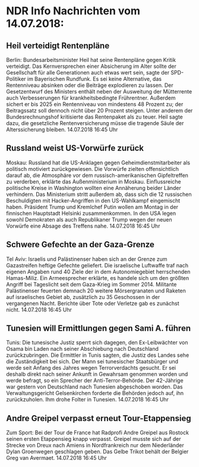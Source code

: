 # NDR Info Nachrichten vom 14.07.2018:


## Heil verteidigt Rentenpläne
Berlin: Bundesarbeitsminister Heil hat seine Rentenpläne gegen Kritik verteidigt. Das Kernversprechen einer Absicherung im Alter sollte der Gesellschaft für alle Generationen auch etwas wert sein, sagte der SPD-Politiker im Bayerischen Rundfunk. Es sei keine Alternative, das Rentenniveau absinken oder die Beiträge explodieren zu lassen. Der Gesetzentwurf des Ministers enthält neben der Ausweitung der Mütterrente auch Verbesserungen für krankheitsbedingte Frührentner. Außerdem sichert er bis 2025 ein Rentenniveau von mindestens 48 Prozent zu; der Beitragssatz soll dennoch nicht über 20 Prozent steigen. Unter anderem der Bundesrechnungshof kritisierte das Rentenpaket als zu teuer. Heil sagte dazu, die gesetzliche Rentenversicherung müsse die tragende Säule der Alterssicherung bleiben. 14.07.2018 16:45 Uhr 

## Russland weist US-Vorwürfe zurück
Moskau: Russland hat die US-Anklagen gegen Geheimdienstmitarbeiter als politisch motiviert zurückgewiesen. Die Vorwürfe zielten offensichtlich darauf ab, die Atmosphäre vor dem russisch-amerikanischen Gipfeltreffen zu verderben, erklärte das Außenministerium in Moskau. Einflussreiche politische Kreise in Washington wollten eine Annäherung beider Länder verhindern. Das Ministerium stritt außerdem ab, dass sich die 12 russischen Beschuldigten mit Hacker-Angriffen in den US-Wahlkampf eingemischt haben. Präsident Trump und Kremlchef Putin wollen am Montag in der finnischen Hauptstadt Helsinki zusammenkommen. In den USA legen sowohl Demokraten als auch Republikaner Trump wegen der neuen Vorwürfe eine Absage des Treffens nahe. 14.07.2018 16:45 Uhr 

## Schwere Gefechte an der Gaza-Grenze
Tel Aviv:	Israelis und Palästinenser haben sich an der Grenze zum Gazastreifen heftige Gefechte geliefert. Die israelische Luftwaffe traf nach eigenen Angaben rund 40 Ziele der in dem Autonomiegebiet herrschenden Hamas-Miliz. Ein Armeesprecher erklärte, es handele sich um den größten Angriff bei Tageslicht seit dem Gaza-Krieg im Sommer 2014. Militante Palästinenser feuerten demnach 20 weitere Mörsergranaten und Raketen auf israelisches Gebiet ab, zusätzlich zu 35 Geschossen in der vergangenen Nacht. Berichte über Tote oder Verletze gab es zunächst nicht. 14.07.2018 16:45 Uhr 

## Tunesien will Ermittlungen gegen Sami A. führen
Tunis: Die tunesische Justiz sperrt sich dagegen, den Ex-Leibwächter von Osama bin Laden nach seiner Abschiebung nach Deutschland zurückzubringen. Die Ermittler in Tunis sagten, die Justiz des Landes sehe die Zuständigkeit bei sich. Der Mann sei tunesischer Staatsbürger und werde seit Anfang des Jahres wegen Terrorverdachts gesucht. Er sei deshalb direkt nach seiner Ankunft in Gewahrsam genommen worden und werde befragt, so ein Sprecher der Anti-Terror-Behörde. Der 42-Jährige war gestern von Deutschland nach Tunesien abgeschoben worden. Das Verwaltungsgericht Gelsenkirchen forderte die Behörden jedoch auf, ihn zurückzuholen. Ihm drohe Folter in Tunesien. 14.07.2018 16:45 Uhr 

## Andre Greipel verpasst erneut Tour-Etappensieg
Zum Sport: Bei der Tour de France hat Radprofi Andre Greipel aus Rostock seinen ersten Etappensieg knapp verpasst. Greipel musste sich auf der Strecke von Dreux nach Amiens in Nordfrankreich nur dem Niederländer Dylan Groenwegen geschlagen geben. Das Gelbe Trikot behält der Belgier Greg van Avermaet. 14.07.2018 16:45 Uhr 
